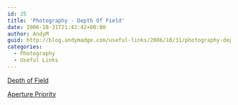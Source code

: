 ```yaml
---
id: 25
title: 'Photography - Depth Of Field'
date: 2006-10-31T21:42:42+00:00
author: AndyM
guid: http://blog.andymadge.com/useful-links/2006/10/31/photography-depth-of-field/
categories:
  - Photography
  - Useful Links
---
```

[Depth of Field](http://www.cs.mtu.edu/~shene/DigiCam/User-Guide/950/depth-of-field.html)

[Aperture Priority](http://www.cs.mtu.edu/~shene/DigiCam/User-Guide/950/aperture-priority.html)